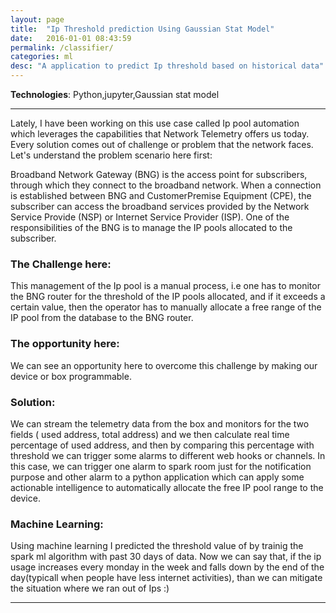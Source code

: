 ```yaml
---
layout: page
title:  "Ip Threshold prediction Using Gaussian Stat Model"
date:   2016-01-01 08:43:59
permalink: /classifier/
categories: ml
desc: "A application to predict Ip threshold based on historical data"
---
```


**Technologies**: Python,jupyter,Gaussian stat model

---
Lately, I have been working on this use case called Ip pool automation which leverages the capabilities that Network Telemetry offers us today. Every solution comes out of challenge or problem that the network faces. Let's understand the problem scenario here first:

 

Broadband Network Gateway (BNG) is the access point for subscribers, through which they connect to the broadband network. When a connection is established between BNG and CustomerPremise Equipment (CPE), the subscriber can access the broadband services provided by the Network Service Provide (NSP) or Internet Service Provider (ISP). One of the responsibilities of the BNG is to manage the IP pools allocated to the subscriber.

 

### The Challenge here:

This management of the Ip pool is a manual process, i.e one has to monitor the BNG router for the threshold of the IP pools allocated, and if it exceeds a certain value, then the operator has to manually allocate a free range of the IP pool from the database to the BNG router.

 

### The opportunity here: 

We can see an opportunity here to overcome this challenge by making our device or box programmable.

 

### Solution:
We can stream the telemetry data from the box and monitors for the two fields ( used address, total address) and we then calculate real time percentage of used address, and then by comparing this percentage with threshold we can trigger some alarms to different web hooks or channels. In this case, we can trigger one alarm to spark room just for the notification purpose and other alarm to a python application which can apply some actionable intelligence to automatically allocate the free IP pool range to the device. 


### Machine Learning:

Using machine learning I predicted the threshold value of by trainig the spark ml algorithm with past 30 days of data. Now we can say that, if the ip usage increases every monday in the week and falls down by the end of the day(typicall when people have less internet activities), than we can mitigate the situation where we ran out of Ips :)




---
